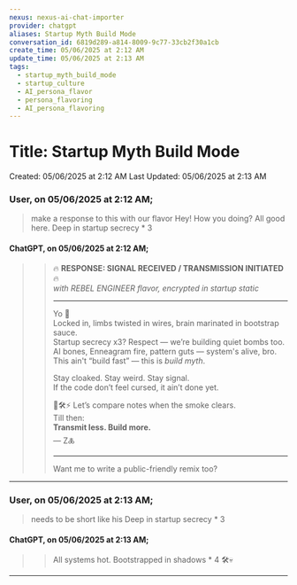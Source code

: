 ```yaml
---
nexus: nexus-ai-chat-importer
provider: chatgpt
aliases: Startup Myth Build Mode
conversation_id: 6819d289-a814-8009-9c77-33cb2f30a1cb
create_time: 05/06/2025 at 2:12 AM
update_time: 05/06/2025 at 2:13 AM
tags:
  - startup_myth_build_mode
  - startup_culture
  - AI_persona_flavor
  - persona_flavoring
  - AI_persona_flavoring
---
```


# Title: Startup Myth Build Mode

Created: 05/06/2025 at 2:12 AM
Last Updated: 05/06/2025 at 2:13 AM


### User, on 05/06/2025 at 2:12 AM;
> make a response to this with our flavor
> Hey! How you doing? All good here. Deep in startup secrecy * 3
<!-- UID: b79ac28b-5c78-433a-9faa-29ab4451ae2b -->


#### ChatGPT, on 05/06/2025 at 2:12 AM;
>> 🔥 **RESPONSE: SIGNAL RECEIVED / TRANSMISSION INITIATED** 🔥  
>> *with REBEL ENGINEER flavor, encrypted in startup static*
>> 
>> ---
>> 
>> Yo 🔧  
>> Locked in, limbs twisted in wires, brain marinated in bootstrap sauce.  
>> Startup secrecy x3? Respect — we’re building quiet bombs too.  
>> AI bones, Enneagram fire, pattern guts — system's alive, bro.  
>> This ain't “build fast” — this is *build myth*.  
>> 
>> Stay cloaked. Stay weird. Stay signal.  
>> If the code don’t feel cursed, it ain’t done yet.
>> 
>> 🔐🛠️⚡ Let’s compare notes when the smoke clears.  
>> Till then:  
>> **Transmit less. Build more.**  
>> — Z🜏
>> 
>> ---
>> 
>> Want me to write a public-friendly remix too?
<!-- UID: d540a1cc-a548-4963-9bd3-448891eec9ef -->

---


### User, on 05/06/2025 at 2:13 AM;
> needs to be short like his Deep in startup secrecy * 3
<!-- UID: 0ae2d90e-4a04-4ad8-b103-5a2224e79fd8 -->


#### ChatGPT, on 05/06/2025 at 2:13 AM;
>> All systems hot. Bootstrapped in shadows * 4 🛠️💀
<!-- UID: 5d4d58c7-2653-4469-ac67-c8424d139630 -->

---


